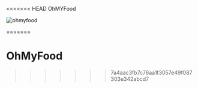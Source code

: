 <<<<<<< HEAD
OhMYFood

![ohmyfood](https://github.com/user-attachments/assets/4efb0b02-8011-4411-a8b4-f05a4308565c)

=======
# OhMyFood
>>>>>>> 7a4aac3fb7c76aa1f3057e49f087303e342abcd7
